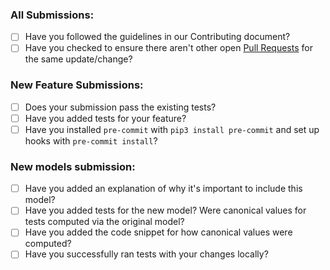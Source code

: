 ### All Submissions:

* [ ] Have you followed the guidelines in our Contributing document?
* [ ] Have you checked to ensure there aren't other open [Pull Requests](../../../pulls) for the same update/change?

<!-- You can erase any parts of this template not applicable to your Pull Request. -->

### New Feature Submissions:

* [ ] Does your submission pass the existing tests?
* [ ] Have you added tests for your feature?
* [ ] Have you installed `pre-commit` with `pip3 install pre-commit` and set up hooks with `pre-commit install`?

### New models submission:

* [ ] Have you added an explanation of why it's important to include this model?
* [ ] Have you added tests for the new model? Were canonical values for tests computed via the original model?
* [ ] Have you added the code snippet for how canonical values were computed?
* [ ] Have you successfully ran tests with your changes locally?
